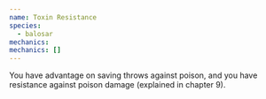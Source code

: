 ```yaml
---
name: Toxin Resistance
species:
  - balosar
mechanics:
mechanics: []
---
```

You have advantage on saving throws against poison, and you have resistance against poison damage (explained in chapter 9).
